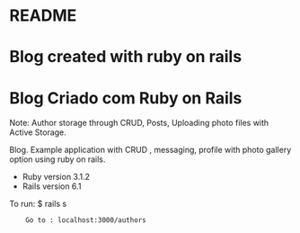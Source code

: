 # README
# Blog created with ruby on rails
# Blog Criado com Ruby on Rails 

Note: Author storage through CRUD, Posts, Uploading photo files with Active Storage. 

Blog. Example application with CRUD , messaging, profile with photo gallery option using ruby on rails.

* Ruby version 3.1.2
* Rails version 6.1


To run: 
        $ rails s

        Go to : localhost:3000/authors
